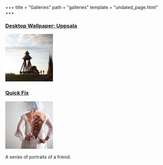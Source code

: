 +++
title = "Galleries"
path = "galleries"
template = "undated_page.html"
+++

### [Desktop Wallpaper: Uppsala](./pages/desktop-wallpaper-uppsala/index.md)

[![Desktop Wallpaper: Uppsala](desktop-wallpaper-uppsala-thumbnail.jpeg)](./pages/desktop-wallpaper-uppsala/index.md)


### [Quick Fix](./pages/quick-fix/index.md)

[![Quick Fix](quick-fix-thumbnail.jpeg)](./pages/quick-fix/index.md)

A series of portraits of a friend.

